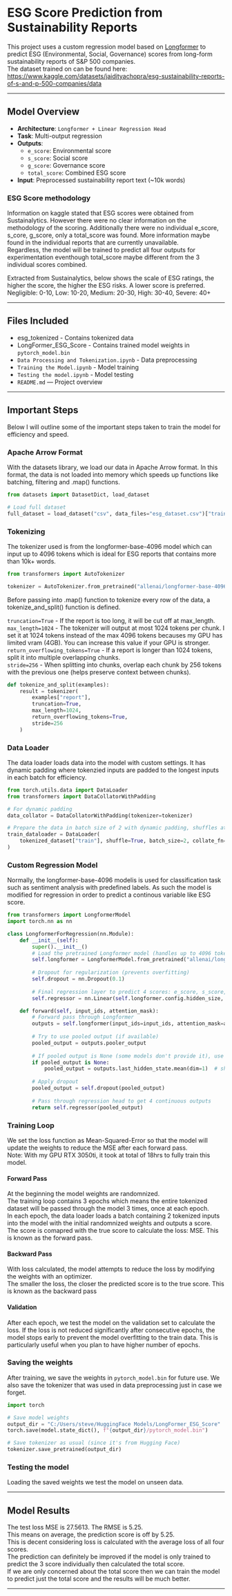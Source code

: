 # ESG Score Prediction from Sustainability Reports

This project uses a custom regression model based on [Longformer](https://huggingface.co/allenai/longformer-base-4096) to predict ESG (Environmental, Social, Governance) scores from long-form sustainability reports of S&P 500 companies.  
The dataset trained on can be found here: https://www.kaggle.com/datasets/jaidityachopra/esg-sustainability-reports-of-s-and-p-500-companies/data  


---

## Model Overview

- **Architecture**: `Longformer + Linear Regression Head`
- **Task**: Multi-output regression
- **Outputs**:
  - `e_score`: Environmental score  
  - `s_score`: Social score  
  - `g_score`: Governance score  
  - `total_score`: Combined ESG score
- **Input**: Preprocessed sustainability report text (~10k words)

### ESG Score methodology
Information on kaggle stated that ESG scores were obtained from Sustainalytics. However there were no clear information on the methodology of the scoring. Additionally there were no individual e_score, s_core, g_score, only a total_score was found. More information maybe found in the individual reports that are currently unavailable.  
Regardless, the model will be trained to predict all four outputs for experimentation eventhough total_score maybe different from the 3 individual scores combined.

Extracted from Sustainalytics, below shows the scale of ESG ratings, the higher the score, the higher the ESG risks. A lower score is preferred.  
Negligible: 0-10, Low: 10-20, Medium: 20-30, High: 30-40, Severe: 40+

---

## Files Included

- esg_tokenized - Contains tokenized data
- LongFormer_ESG_Score - Contains trained model weights in `pytorch_model.bin`
- `Data Processing and Tokenization.ipynb` - Data preprocessing
- `Training the Model.ipynb` - Model training
- `Testing the model.ipynb` - Model testing
- `README.md` — Project overview

---

## Important Steps

Below I will outline some of the important steps taken to train the model for efficiency and speed.

### Apache Arrow Format
With the datasets library, we load our data in Apache Arrow format. In this format, the data is not loaded into memory which speeds up functions like batching, filtering and .map() functions.

```python
from datasets import DatasetDict, load_dataset

# Load full dataset
full_dataset = load_dataset("csv", data_files="esg_dataset.csv")["train"]
```

### Tokenizing
The tokenizer used is from the longformer-base-4096 model which can input up to 4096 tokens which is ideal for ESG reports that contains more than 10k+ words.

```python
from transformers import AutoTokenizer

tokenizer = AutoTokenizer.from_pretrained("allenai/longformer-base-4096")
```
Before passing into .map() function to tokenize every row of the data, a tokenize_and_split() function is defined.  

`truncation=True`	- If the report is too long, it will be cut off at max_length.  
`max_length=1024`	- The tokenizer will output at most 1024 tokens per chunk. I set it at 1024 tokens instead of the max 4096 tokens becauses my GPU has limited vram (4GB). You can increase this value if your GPU is stronger.  
`return_overflowing_tokens=True` - If a report is longer than 1024 tokens, split it into multiple overlapping chunks.  
`stride=256` -	When splitting into chunks, overlap each chunk by 256 tokens with the previous one (helps preserve context between chunks).  

```python
def tokenize_and_split(examples):
    result = tokenizer(
        examples["report"],
        truncation=True,
        max_length=1024,
        return_overflowing_tokens=True,
        stride=256
    )
```

### Data Loader
The data loader loads data into the model with custom settings. It has dynamic padding where tokenzied inputs are padded to the longest inputs in each batch for efficiency.

```python
from torch.utils.data import DataLoader
from transformers import DataCollatorWithPadding

# For dynamic padding
data_collator = DataCollatorWithPadding(tokenizer=tokenizer)

# Prepare the data in batch size of 2 with dynamic padding, shuffles at each epoch
train_dataloader = DataLoader(
    tokenized_dataset["train"], shuffle=True, batch_size=2, collate_fn=data_collator
)
``` 

### Custom Regression Model
Normally, the longformer-base-4096 modelis is used for classification task such as sentiment analysis with predefined labels. As such the model is modified for regression in order to predict a continous variable like ESG score.

```python
from transformers import LongformerModel
import torch.nn as nn

class LongformerForRegression(nn.Module):
    def __init__(self):
        super().__init__()
        # Load the pretrained Longformer model (handles up to 4096 tokens)
        self.longformer = LongformerModel.from_pretrained("allenai/longformer-base-4096")
        
        # Dropout for regularization (prevents overfitting)
        self.dropout = nn.Dropout(0.1)
        
        # Final regression layer to predict 4 scores: e_score, s_score, g_score, total_score
        self.regressor = nn.Linear(self.longformer.config.hidden_size, 4)

    def forward(self, input_ids, attention_mask):
        # Forward pass through Longformer
        outputs = self.longformer(input_ids=input_ids, attention_mask=attention_mask)
        
        # Try to use pooled output (if available)
        pooled_output = outputs.pooler_output
        
        # If pooled output is None (some models don't provide it), use mean pooling over all tokens
        if pooled_output is None:
            pooled_output = outputs.last_hidden_state.mean(dim=1)  # shape: (batch_size, hidden_size)
        
        # Apply dropout
        pooled_output = self.dropout(pooled_output)
        
        # Pass through regression head to get 4 continuous outputs
        return self.regressor(pooled_output)
```

### Training Loop
We set the loss function as Mean-Squared-Error so that the model will update the weights to reduce the MSE after each forward pass.  
Note: With my GPU RTX 3050ti, it took at total of 18hrs to fully train this model.

#### Forward Pass
At the beginning the model weights are randomnized.  
The training loop contains 3 epochs which means the entire tokenized dataset will be passed through the model 3 times, once at each epoch.  
In each epoch, the data loader loads a batch containing 2 tokenized inputs into the model with the initial randomnized weights and outputs a score.  
The score is comapred with the true score to calculate the loss: MSE. This is known as the forward pass.

#### Backward Pass
With loss calculated, the model attempts to reduce the loss by modifying the weights with an optimizer.  
The smaller the loss, the closer the predicted score is to the true score. This is known as the backward pass

#### Validation
After each epoch, we test the model on the validation set to calculate the loss. If the loss is not reduced significantly after consecutive epochs, the model stops early to prevent the model overfitting to the train data. This is particularly useful when you plan to have higher number of epochs. 

### Saving the weights
After training, we save the weights in `pytorch_model.bin` for future use. We also save the tokenizer that was used in data preprocessing just in case we forget.

```python
import torch

# Save model weights
output_dir = "C:/Users/steve/HuggingFace Models/LongFormer_ESG_Score"
torch.save(model.state_dict(), f"{output_dir}/pytorch_model.bin")

# Save tokenizer as usual (since it's from Hugging Face)
tokenizer.save_pretrained(output_dir)
```

### Testing the model
Loading the saved weights we test the model on unseen data.

---

## Model Results
The test loss MSE is 27.5613. The RMSE is 5.25.  
This means on average, the prediction score is off by 5.25.  
This is decent considering loss is calculated with the average loss of all four scores.  
The prediction can definitely be improved if the model is only trained to predict the 3 score individually then calculated the total score.  
If we are only concerned about the total score then we can train the model to predict just the total score and the results will be much better.

---
